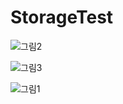 # StorageTest

![그림2](https://user-images.githubusercontent.com/98893006/206625468-b320f86c-0c30-4ee7-bf11-e3826cd866b4.jpg)  


![그림3](https://user-images.githubusercontent.com/98893006/206625475-a2f59173-4411-474a-b870-55e8e8d21cd4.jpg)  
  

![그림1](https://user-images.githubusercontent.com/98893006/206625482-1a3dbf86-9672-4d45-a2ad-f6f6725e4de0.jpg)
